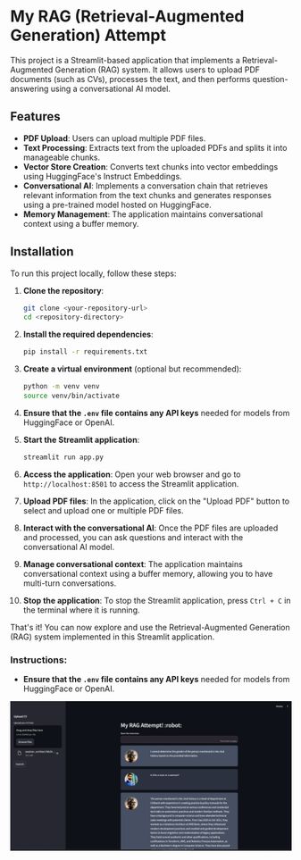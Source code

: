 # My RAG (Retrieval-Augmented Generation) Attempt

This project is a Streamlit-based application that implements a Retrieval-Augmented Generation (RAG) system. It allows users to upload PDF documents (such as CVs), processes the text, and then performs question-answering using a conversational AI model.

## Features

- **PDF Upload**: Users can upload multiple PDF files.
- **Text Processing**: Extracts text from the uploaded PDFs and splits it into manageable chunks.
- **Vector Store Creation**: Converts text chunks into vector embeddings using HuggingFace's Instruct Embeddings.
- **Conversational AI**: Implements a conversation chain that retrieves relevant information from the text chunks and generates responses using a pre-trained model hosted on HuggingFace.
- **Memory Management**: The application maintains conversational context using a buffer memory.

## Installation

To run this project locally, follow these steps:

1. **Clone the repository**:
   ```bash
   git clone <your-repository-url>
   cd <repository-directory>
   ```

2. **Install the required dependencies**:
   ```bash
   pip install -r requirements.txt
   ```

3. **Create a virtual environment** (optional but recommended):
   ```bash
   python -m venv venv
   source venv/bin/activate
   ```

4. **Ensure that the `.env` file contains any API keys** needed for models from HuggingFace or OpenAI.

5. **Start the Streamlit application**:
   ```bash
   streamlit run app.py
   ```

6. **Access the application**:
   Open your web browser and go to `http://localhost:8501` to access the Streamlit application.

7. **Upload PDF files**:
   In the application, click on the "Upload PDF" button to select and upload one or multiple PDF files.

8. **Interact with the conversational AI**:
   Once the PDF files are uploaded and processed, you can ask questions and interact with the conversational AI model.

9. **Manage conversational context**:
   The application maintains conversational context using a buffer memory, allowing you to have multi-turn conversations.

10. **Stop the application**:
    To stop the Streamlit application, press `Ctrl + C` in the terminal where it is running.

That's it! You can now explore and use the Retrieval-Augmented Generation (RAG) system implemented in this Streamlit application.



### Instructions:

- **Ensure that the `.env` file contains any API keys** needed for models from HuggingFace or OpenAI.


![alt text](image.png)